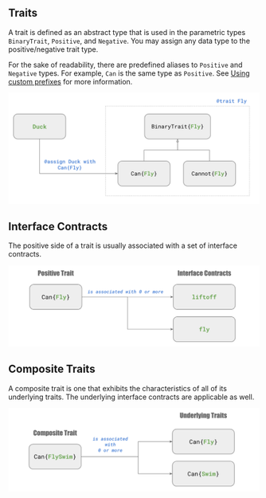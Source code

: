 ## Traits

A trait is defined as an abstract type that is used in the
parametric types `BinaryTrait`, `Positive`, and `Negative`.
You may assign any data type to the positive/negative trait
type.

For the sake of readability, there
are predefined aliases to `Positive` and `Negative` types.
For example, `Can` is the same type as `Positive`.  See
[Using custom prefixes](@ref) for more information.

![defining traits](assets/concept_defining_traits.png)

## Interface Contracts

The positive side of a trait is usually associated with a set
of interface contracts.

![interface contracts](assets/concept_interface_contracts.png)

## Composite Traits

A composite trait is one that exhibits the characteristics of all
of its underlying traits.  The underlying interface contracts
are applicable as well.

![composite traits](assets/concept_composite_traits.png)
